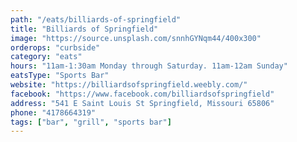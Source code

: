 ```yaml
---
path: "/eats/billiards-of-springfield"
title: "Billiards of Springfield"
image: "https://source.unsplash.com/snnhGYNqm44/400x300"
orderops: "curbside"
category: "eats"
hours: "11am-1:30am Monday through Saturday. 11am-12am Sunday"
eatsType: "Sports Bar"
website: "https://billiardsofspringfield.weebly.com/"
facebook: "https://www.facebook.com/billiardsofspringfield"
address: "541 E Saint Louis St Springfield, Missouri 65806"
phone: "4178664319"
tags: ["bar", "grill", "sports bar"]
---
```

